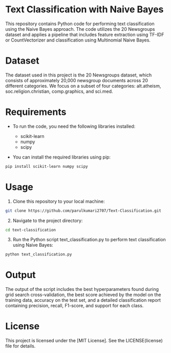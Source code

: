 Text Classification with Naive Bayes
===
This repository contains Python code for performing text classification using the Naive Bayes approach. The code utilizes the 20 Newsgroups dataset and applies a pipeline that includes feature extraction using TF-IDF or CountVectorizer and classification using Multinomial Naive Bayes.

Dataset
===
The dataset used in this project is the 20 Newsgroups dataset, which consists of approximately 20,000 newsgroup documents across 20 different categories. We focus on a subset of four categories: alt.atheism, soc.religion.christian, comp.graphics, and sci.med.

Requirements
===
+ To run the code, you need the following libraries installed:
  - scikit-learn
  - numpy
  - scipy

+ You can install the required libraries using pip:

```bash
pip install scikit-learn numpy scipy
```

Usage
====
1. Clone this repository to your local machine:
```bash
git clone https://github.com/parulkumari2707/Text-Classification.git
```
2. Navigate to the project directory:
``` bash
cd text-classification
```
3. Run the Python script text_classification.py to perform text classification using Naive Bayes:
```bash
python text_classification.py

```
Output
===
The output of the script includes the best hyperparameters found during grid search cross-validation, the best score achieved by the model on the training data, accuracy on the test set, and a detailed classification report containing precision, recall, F1-score, and support for each class.

License
===
This project is licensed under the [MIT License]. See the LICENSE(license) file for details.
